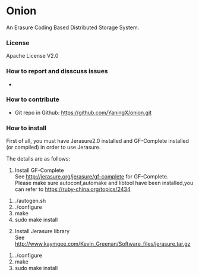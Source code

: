 Onion
========

An Erasure Coding Based Distributed Storage System.

### License
Apache License V2.0

### How to report and disscuss issues
- 

### How to contribute
- Git repo in Github: https://github.com/YaningX/onion.git

### How to install
First of all, you must have Jerasure2.0 installed and GF-Complete installed (or compiled) in order to use Jerasure.  

The details are as follows:  
1. Install GF-Complete  
See http://jerasure.org/jerasure/gf-complete for GF-Complete.  
Please make sure autoconf,automake and libtool have been installed,you can refer to https://ruby-china.org/topics/2434   
1) ./autogen.sh  
2) ./configure  
3) make  
4) sudo make install  

2. Install Jerasure library  
See http://www.kaymgee.com/Kevin_Greenan/Software_files/jerasure.tar.gz  
1) ./configure  
2) make  
3) sudo make install  
